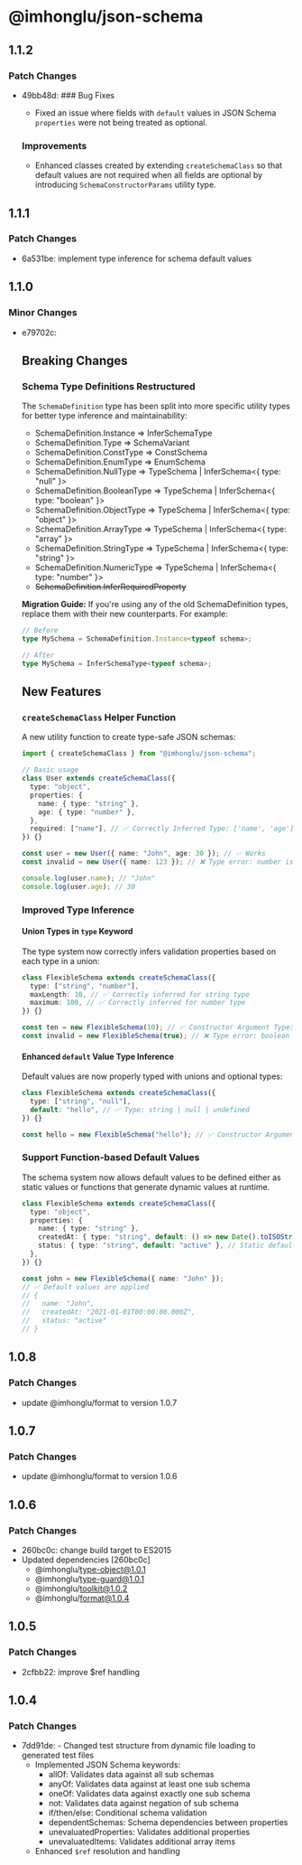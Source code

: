 # @imhonglu/json-schema

## 1.1.2

### Patch Changes

- 49bb48d: ### Bug Fixes

  - Fixed an issue where fields with `default` values in JSON Schema `properties` were not being treated as optional.

  ### Improvements

  - Enhanced classes created by extending `createSchemaClass` so that default values are not required when all fields are optional by introducing `SchemaConstructorParams` utility type.

## 1.1.1

### Patch Changes

- 6a531be: implement type inference for schema default values

## 1.1.0

### Minor Changes

- e79702c:

  ## Breaking Changes

  ### Schema Type Definitions Restructured

  The `SchemaDefinition` type has been split into more specific utility types for better type inference and maintainability:

  - SchemaDefinition.Instance => InferSchemaType
  - SchemaDefinition.Type => SchemaVariant
  - SchemaDefinition.ConstType => ConstSchema
  - SchemaDefinition.EnumType => EnumSchema
  - SchemaDefinition.NullType => TypeSchema | InferSchema<{ type: "null" }>
  - SchemaDefinition.BooleanType => TypeSchema | InferSchema<{ type: "boolean" }>
  - SchemaDefinition.ObjectType => TypeSchema | InferSchema<{ type: "object" }>
  - SchemaDefinition.ArrayType => TypeSchema | InferSchema<{ type: "array" }>
  - SchemaDefinition.StringType => TypeSchema | InferSchema<{ type: "string" }>
  - SchemaDefinition.NumericType => TypeSchema | InferSchema<{ type: "number" }>
  - ~~SchemaDefinition.InferRequiredProperty~~

  **Migration Guide:**
  If you're using any of the old SchemaDefinition types, replace them with their new counterparts. For example:

  ```ts
  // Before
  type MySchema = SchemaDefinition.Instance<typeof schema>;

  // After
  type MySchema = InferSchemaType<typeof schema>;
  ```

  ## New Features

  ### `createSchemaClass` Helper Function

  A new utility function to create type-safe JSON schemas:

  ```ts
  import { createSchemaClass } from "@imhonglu/json-schema";

  // Basic usage
  class User extends createSchemaClass({
    type: "object",
    properties: {
      name: { type: "string" },
      age: { type: "number" },
    },
    required: ["name"], // ✅ Correctly Inferred Type: ['name', 'age']
  }) {}

  const user = new User({ name: "John", age: 30 }); // ✅ Works
  const invalid = new User({ name: 123 }); // ❌ Type error: number is not assignable to string

  console.log(user.name); // "John"
  console.log(user.age); // 30
  ```

  ### Improved Type Inference

  #### Union Types in `type` Keyword

  The type system now correctly infers validation properties based on each type in a union:

  ```ts
  class FlexibleSchema extends createSchemaClass({
    type: ["string", "number"],
    maxLength: 10, // ✅ Correctly inferred for string type
    maximum: 100, // ✅ Correctly inferred for number type
  }) {}

  const ten = new FlexibleSchema(10); // ✅ Constructor Argument Type: string | number
  const invalid = new FlexibleSchema(true); // ❌ Type error: boolean is not assignable to string | number
  ```

  #### Enhanced `default` Value Type Inference

  Default values are now properly typed with unions and optional types:

  ```ts
  class FlexibleSchema extends createSchemaClass({
    type: ["string", "null"],
    default: "hello", // ✅ Type: string | null | undefined
  }) {}

  const hello = new FlexibleSchema("hello"); // ✅ Constructor Argument Type: string | null
  ```

  ### Support Function-based Default Values

  The schema system now allows default values to be defined either as static values or functions that generate dynamic values at runtime.

  ```ts
  class FlexibleSchema extends createSchemaClass({
    type: "object",
    properties: {
      name: { type: "string" },
      createdAt: { type: "string", default: () => new Date().toISOString() }, // Dynamic default
      status: { type: "string", default: "active" }, // Static default
    },
  }) {}

  const john = new FlexibleSchema({ name: "John" });
  // ✅ Default values are applied
  // {
  //   name: "John",
  //   createdAt: "2021-01-01T00:00:00.000Z",
  //   status: "active"
  // }
  ```

## 1.0.8

### Patch Changes

- update @imhonglu/format to version 1.0.7

## 1.0.7

### Patch Changes

- update @imhonglu/format to version 1.0.6

## 1.0.6

### Patch Changes

- 260bc0c: change build target to ES2015
- Updated dependencies [260bc0c]
  - @imhonglu/type-object@1.0.1
  - @imhonglu/type-guard@1.0.1
  - @imhonglu/toolkit@1.0.2
  - @imhonglu/format@1.0.4

## 1.0.5

### Patch Changes

- 2cfbb22: improve $ref handling

## 1.0.4

### Patch Changes

- 7dd91de: - Changed test structure from dynamic file loading to generated test files
  - Implemented JSON Schema keywords:
    - allOf: Validates data against all sub schemas
    - anyOf: Validates data against at least one sub schema
    - oneOf: Validates data against exactly one sub schema
    - not: Validates data against negation of sub schema
    - if/then/else: Conditional schema validation
    - dependentSchemas: Schema dependencies between properties
    - unevaluatedProperties: Validates additional properties
    - unevaluatedItems: Validates additional array items
  - Enhanced `$ref` resolution and handling
